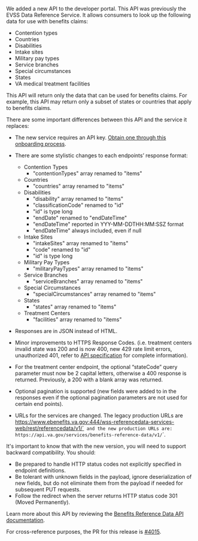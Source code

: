 We added a new API to the developer portal. This API was previously the EVSS Data Reference Service. It allows consumers to look up the following data for use with benefits claims:

- Contention types
- Countries
- Disabilities
- Intake sites
- Military pay types
- Service branches
- Special circumstances
- States
- VA medical treatment facilities

This API will return only the data that can be used for benefits claims. For example, this API may return only a subset of states or countries that apply to benefits claims.

There are some important differences between this API and the service it replaces:

- The new service requires an API key. [Obtain one through this onboarding process](https://developer.va.gov/onboarding).
- There are some stylistic changes to each endpoints’ response format:
    * Contention Types
      + "contentionTypes" array renamed to "items"
    * Countries
      + "countries" array renamed to "items"
    * Disabilities
      + "disability" array renamed to "items"
      + "classificationCode" renamed to "id"
      + "id" is type long
      + "endDate" renamed to "endDateTime"
      + "endDateTime" reported in YYY-MM-DDTHH:MM:SSZ format
      + "endDateTime" always included, even if null
    * Intake Sites
      + "intakeSites" array renamed to "items"
      + "code" renamed to "id"
      + "id" is type long
    * Military Pay Types
      + "militaryPayTypes" array renamed to "items"
    * Service Branches
      + "serviceBranches" array renamed to "items"
    * Special Circumstances
      + "specialCircumstances" array renamed to "items"
    * States
      + "states" array renamed to "items"
    * Treatment Centers
      + "facilities" array renamed to "items"


- Responses are in JSON instead of HTML.
- Minor improvements to HTTPS Response Codes. (i.e. treatment centers invalid state was 200 and is now 400, new 429 rate limit errors, unauthorized 401, refer to [API specification](https://developer.va.gov/explore/benefits/docs/benefits_reference_data?version=current) for complete information).
- For the treatment center endpoint, the optional “stateCode” query parameter must now be 2 capital letters, otherwise a 400 response is returned. Previously, a 200 with a blank array was returned.
- Optional pagination is supported (new fields were added to in the responses even if the optional pagination parameters are not used for certain end points).
- URLs for the services are changed. The legacy production URLs are https://www.ebenefits.va.gov:444/wss-referencedata-services-web/rest/referencedata/v1/`<endpoint name>` and the new production URLs are: https://api.va.gov/services/benefits-reference-data/v1/`<endpoint name>`.


It's important to know that with the new version, you will need to support backward compatibility. You should:
- Be prepared to handle HTTP status codes not explicitly specified in endpoint definitions.
- Be tolerant with unknown fields in the payload, ignore deserialization of new fields, but do not eliminate them from the payload if needed for subsequent PUT requests.
- Follow the redirect when the server returns HTTP status code 301 (Moved Permanently).


Learn more about this API by reviewing the [Benefits Reference Data API documentation](/explore/benefits/docs/benefits_reference_data).

For cross-reference purposes, the PR for this release is [#4015](https://tools.health.dev-developer.va.gov/jenkins/job/department-of-veterans-affairs/job/health-apis-deployer/job/d2/4015/).
